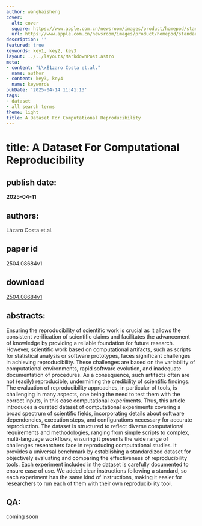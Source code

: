 ```yaml
---
author: wanghaisheng
cover:
  alt: cover
  square: https://www.apple.com.cn/newsroom/images/product/homepod/standard/Apple-HomePod-hero-230118_big.jpg.large_2x.jpg
  url: https://www.apple.com.cn/newsroom/images/product/homepod/standard/Apple-HomePod-hero-230118_big.jpg.large_2x.jpg
description: ''
featured: true
keywords: key1, key2, key3
layout: ../../layouts/MarkdownPost.astro
meta:
- content: "L\xE1zaro Costa et.al."
  name: author
- content: key3, key4
  name: keywords
pubDate: '2025-04-14 11:41:13'
tags:
- dataset
- all search terms
theme: light
title: A Dataset For Computational Reproducibility
---
```


# title: A Dataset For Computational Reproducibility 
## publish date: 
**2025-04-11** 
## authors: 
  Lázaro Costa et.al. 
## paper id
2504.08684v1
## download
[2504.08684v1](http://arxiv.org/abs/2504.08684v1)
## abstracts:
Ensuring the reproducibility of scientific work is crucial as it allows the consistent verification of scientific claims and facilitates the advancement of knowledge by providing a reliable foundation for future research. However, scientific work based on computational artifacts, such as scripts for statistical analysis or software prototypes, faces significant challenges in achieving reproducibility. These challenges are based on the variability of computational environments, rapid software evolution, and inadequate documentation of procedures. As a consequence, such artifacts often are not (easily) reproducible, undermining the credibility of scientific findings.   The evaluation of reproducibility approaches, in particular of tools, is challenging in many aspects, one being the need to test them with the correct inputs, in this case computational experiments.   Thus, this article introduces a curated dataset of computational experiments covering a broad spectrum of scientific fields, incorporating details about software dependencies, execution steps, and configurations necessary for accurate reproduction. The dataset is structured to reflect diverse computational requirements and methodologies, ranging from simple scripts to complex, multi-language workflows, ensuring it presents the wide range of challenges researchers face in reproducing computational studies. It provides a universal benchmark by establishing a standardized dataset for objectively evaluating and comparing the effectiveness of reproducibility tools.   Each experiment included in the dataset is carefully documented to ensure ease of use. We added clear instructions following a standard, so each experiment has the same kind of instructions, making it easier for researchers to run each of them with their own reproducibility tool.
## QA:
coming soon
